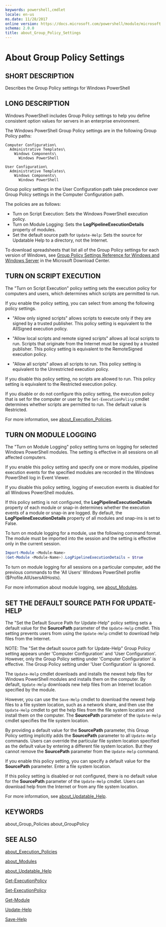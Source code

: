 ```yaml
---
keywords: powershell,cmdlet
locale: en-us
ms.date: 11/28/2017
online version: https://docs.microsoft.com/powershell/module/microsoft.powershell.core/about/about_group_policy_settings?view=powershell-5.1&WT.mc_id=ps-gethelp
schema: 2.0.0
title: about_Group_Policy_Settings
---
```

# About Group Policy Settings

## SHORT DESCRIPTION
Describes the Group Policy settings for Windows PowerShell

## LONG DESCRIPTION

Windows PowerShell includes Group Policy settings to help you define
consistent option values for servers in an enterprise environment.

The Windows PowerShell Group Policy settings are in the following
Group Policy paths:

    Computer Configuration\
      Administrative Templates\
        Windows Components\
          Windows PowerShell

    User Configuration\
      Administrative Templates\
        Windows Components\
          Windows PowerShell

Group policy settings in the User Configuration path take precedence
over Group Policy settings in the Computer Configuration path.

The policies are as follows:

- Turn on Script Execution: Sets the Windows PowerShell execution policy.
- Turn on Module Logging: Sets the **LogPipelineExecutionDetails** property of
  modules.
- Set the default source path for `Update-Help`: Sets the source for
  Updatable Help to a directory, not the Internet.

To download spreadsheets that list all of the Group Policy settings for
each version of Windows, see
[Group Policy Settings Reference for Windows and Windows Server](https://www.microsoft.com/download/details.aspx?id=25250)
in the Microsoft Download Center.

## TURN ON SCRIPT EXECUTION

The "Turn on Script Execution" policy setting sets the execution policy
for computers and users, which determines which scripts are permitted to
run.

If you enable the policy setting, you can select from among the following
policy settings.

- "Allow only signed scripts" allows scripts to execute only if they are
  signed by a trusted publisher. This policy setting is equivalent to the
  AllSigned execution policy.

- "Allow local scripts and remote signed scripts" allows all local scripts to
  run. Scripts that originate from the Internet must be signed by a trusted
  publisher. This policy setting is equivalent to the RemoteSigned execution
  policy.

- "Allow all scripts" allows all scripts to run. This policy setting is
  equivalent to the Unrestricted execution policy.

If you disable this policy setting, no scripts are allowed to run. This policy
setting is equivalent to the Restricted execution policy.

If you disable or do not configure this policy setting, the execution policy
that is set for the computer or user by the `Set-ExecutionPolicy` cmdlet
determines whether scripts are permitted to run. The default value is
Restricted.

For more information, see [about_Execution_Policies](about_Execution_Policies.md).

## TURN ON MODULE LOGGING

The "Turn on Module Logging" policy setting turns on logging for
selected Windows PowerShell modules. The setting is effective in
all sessions on all affected computers.

If you enable this policy setting and specify one or more modules,
pipeline execution events for the specified modules are recorded in
the Windows PowerShell log in Event Viewer.

If you disable this policy setting, logging of execution events is
disabled for all Windows PowerShell modules.

If this policy setting is not configured, the **LogPipelineExecutionDetails**
property of each module or snap-in determines whether the execution
events of a module or snap-in are logged. By default, the
**LogPipelineExecutionDetails** property of all modules and snap-ins is set
to False.

To turn on module logging for a module, use the following command format.
The module must be imported into the session and the setting is effective
only in the current session.

```powershell
Import-Module <Module-Name>
(Get-Module <Module-Name>).LogPipelineExecutionDetails = $true
```

To turn on module logging for all sessions on a particular computer,
add the previous commands to the 'All Users' Windows PowerShell profile
($Profile.AllUsersAllHosts).

For more information about module logging, see [about_Modules](about_Modules.md).

## SET THE DEFAULT SOURCE PATH FOR UPDATE-HELP

The "Set the Default Source Path for Update-Help" policy setting sets a
default value for the **SourcePath** parameter of the `Update-Help` cmdlet. This
setting prevents users from using the `Update-Help` cmdlet to download help
files from the Internet.

NOTE: The "Set the default source path for Update-Help" Group Policy setting
appears under 'Computer Configuration' and 'User Configuration'. However, only
the Group Policy setting under 'Computer Configuration' is effective. The Group
Policy setting under 'User Configuration' is ignored.

The `Update-Help` cmdlet downloads and installs the newest help files for
Windows PowerShell modules and installs them on the computer. By default,
`Update-Help` downloads new help files from an Internet location specified by
the module.

However, you can use the `Save-Help` cmdlet to download the newest help files to
a file system location, such as a network share, and then use the `Update-Help`
cmdlet to get the help files from the file system location and install them on
the computer. The **SourcePath** parameter of the `Update-Help` cmdlet specifies
the file system location.

By providing a default value for the **SourcePath** parameter, this Group Policy
setting implicitly adds the **SourcePath** parameter to all `Update-Help`
commands.
Users can override the particular file system location specified as the
default value by entering a different file system location. But they cannot
remove the **SourcePath** parameter from the `Update-Help` command.

If you enable this policy setting, you can specify a default value for the
**SourcePath** parameter. Enter a file system location.

If this policy setting is disabled or not configured, there is no default
value for the **SourcePath** parameter of the `Update-Help` cmdlet. Users can
download help from the Internet or from any file system location.

For more information, see [about_Updatable_Help](about_Updatable_Help.md).

## KEYWORDS

about_Group_Policies
about_GroupPolicy

## SEE ALSO

[about_Execution_Policies](about_Execution_Policies.md)

[about_Modules](about_Modules.md)

[about_Updatable_Help](about_Updatable_Help.md)

[Get-ExecutionPolicy](../../Microsoft.PowerShell.Security/Get-ExecutionPolicy.md)

[Set-ExecutionPolicy](../../Microsoft.PowerShell.Security/Set-ExecutionPolicy.md)

[Get-Module](../Get-Module.md)

[Update-Help](../Update-Help.md)

[Save-Help](../Save-Help.md)
